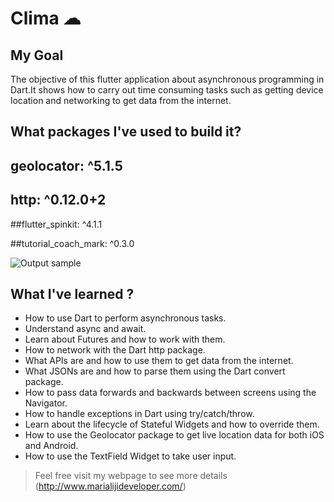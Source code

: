 


# Clima ☁

## My  Goal

The objective of this flutter application about asynchronous programming in Dart.It shows how to carry out time consuming tasks such as getting device location and networking to get data from the internet. 


## What packages I've used to build it?

## geolocator: ^5.1.5

## http: ^0.12.0+2

##flutter_spinkit: ^4.1.1

##tutorial_coach_mark: ^0.3.0




![Output sample](clima.gif)

## What I've learned ?

- How to use Dart to perform asynchronous tasks.
- Understand async and await.
- Learn about Futures and how to work with them.
- How to network with the Dart http package.
- What APIs are and how to use them to get data from the internet.
- What JSONs are and how to parse them using the Dart convert package.
- How to pass data forwards and backwards between screens using the Navigator.
- How to handle exceptions in Dart using try/catch/throw.
- Learn about the lifecycle of Stateful Widgets and how to override them.
- How to use the Geolocator package to get live location data for both iOS and Android.
- How to use the TextField Widget to take user input.


>Feel free visit my webpage to see more details (http://www.marialijideveloper.com/)


